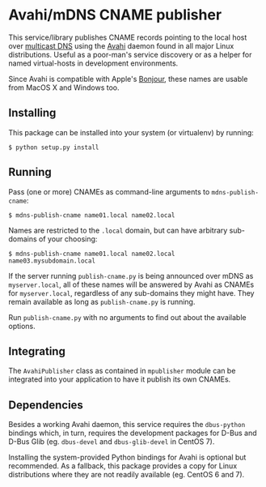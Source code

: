 # Avahi/mDNS CNAME publisher

This service/library publishes CNAME records pointing to the local host over
[multicast DNS](http://www.multicastdns.org) using the [Avahi](http://www.avahi.org/wiki/AboutAvahi)
daemon found in all major Linux distributions. Useful as a poor-man's service discovery or as a
helper for named virtual-hosts in development environments.

Since Avahi is compatible with Apple's [Bonjour](https://www.apple.com/support/bonjour),
these names are usable from MacOS X and Windows too.

## Installing

This package can be installed into your system (or virtualenv) by running:

```
$ python setup.py install
```

## Running

Pass (one or more) CNAMEs as command-line arguments to `mdns-publish-cname`:

```
$ mdns-publish-cname name01.local name02.local
```

Names are restricted to the `.local` domain, but can have arbitrary sub-domains of your choosing:

```
$ mdns-publish-cname name01.local name02.local name03.mysubdomain.local
```

If the server running `publish-cname.py` is being announced over mDNS as `myserver.local`, all of
these names will be answered by Avahi as CNAMEs for `myserver.local`, regardless of any sub-domains
they might have. They remain available as long as `publish-cname.py` is running.

Run `publish-cname.py` with no arguments to find out about the available options.

## Integrating

The `AvahiPublisher` class as contained in `mpublisher` module can be integrated into your application
to have it publish its own CNAMEs.

## Dependencies

Besides a working Avahi daemon, this service requires the `dbus-python` bindings which, in turn, requires
the development packages for D-Bus and D-Bus Glib (eg. `dbus-devel` and `dbus-glib-devel` in CentOS 7).

Installing the system-provided Python bindings for Avahi is optional but recommended. As a fallback,
this package provides a copy for Linux distributions where they are not readily available (eg. CentOS 6 and 7).
